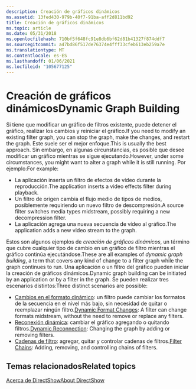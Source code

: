 ```yaml
---
description: Creación de gráficos dinámicos
ms.assetid: 13fed430-979b-40f7-91ba-aff2d811bd92
title: Creación de gráficos dinámicos
ms.topic: article
ms.date: 05/31/2018
ms.openlocfilehash: 710bf5f648fc91e8db6bf62d81b41327f874ddf7
ms.sourcegitcommit: a47bd86f517de76374e4fff33cfeb613eb259a7e
ms.translationtype: MT
ms.contentlocale: es-ES
ms.lasthandoff: 01/06/2021
ms.locfileid: "105677125"
---
```

# <a name="dynamic-graph-building"></a><span data-ttu-id="b29d5-103">Creación de gráficos dinámicos</span><span class="sxs-lookup"><span data-stu-id="b29d5-103">Dynamic Graph Building</span></span>

<span data-ttu-id="b29d5-104">Si tiene que modificar un gráfico de filtros existente, puede detener el gráfico, realizar los cambios y reiniciar el gráfico.</span><span class="sxs-lookup"><span data-stu-id="b29d5-104">If you need to modify an existing filter graph, you can stop the graph, make the changes, and restart the graph.</span></span> <span data-ttu-id="b29d5-105">Este suele ser el mejor enfoque.</span><span class="sxs-lookup"><span data-stu-id="b29d5-105">This is usually the best approach.</span></span> <span data-ttu-id="b29d5-106">Sin embargo, en algunas circunstancias, es posible que desee modificar un gráfico mientras se sigue ejecutando.</span><span class="sxs-lookup"><span data-stu-id="b29d5-106">However, under some circumstances, you might want to alter a graph while it is still running.</span></span> <span data-ttu-id="b29d5-107">Por ejemplo:</span><span class="sxs-lookup"><span data-stu-id="b29d5-107">For example:</span></span>

-   <span data-ttu-id="b29d5-108">La aplicación inserta un filtro de efectos de vídeo durante la reproducción.</span><span class="sxs-lookup"><span data-stu-id="b29d5-108">The application inserts a video effects filter during playback.</span></span>
-   <span data-ttu-id="b29d5-109">Un filtro de origen cambia el flujo medio de tipos de medios, posiblemente requiriendo un nuevo filtro de descompresión.</span><span class="sxs-lookup"><span data-stu-id="b29d5-109">A source filter switches media types midstream, possibly requiring a new decompression filter.</span></span>
-   <span data-ttu-id="b29d5-110">La aplicación agrega una nueva secuencia de vídeo al gráfico.</span><span class="sxs-lookup"><span data-stu-id="b29d5-110">The application adds a new video stream to the graph.</span></span>

<span data-ttu-id="b29d5-111">Estos son algunos ejemplos de *creación de gráficos dinámicos*, un término que cubre cualquier tipo de cambio en un gráfico de filtro mientras el gráfico continúa ejecutándose.</span><span class="sxs-lookup"><span data-stu-id="b29d5-111">These are all examples of *dynamic graph building*, a term that covers any kind of change to a filter graph while the graph continues to run.</span></span> <span data-ttu-id="b29d5-112">Una aplicación o un filtro del gráfico pueden iniciar la creación de gráficos dinámicos.</span><span class="sxs-lookup"><span data-stu-id="b29d5-112">Dynamic graph building can be initiated by an application or by a filter in the graph.</span></span> <span data-ttu-id="b29d5-113">Se pueden realizar tres escenarios distintos:</span><span class="sxs-lookup"><span data-stu-id="b29d5-113">Three distinct scenarios are possible:</span></span>

-   <span data-ttu-id="b29d5-114">[Cambios en el formato dinámico](dynamic-format-changes.md): un filtro puede cambiar los formatos de la secuencia en el nivel más bajo, sin necesidad de quitar o reemplazar ningún filtro.</span><span class="sxs-lookup"><span data-stu-id="b29d5-114">[Dynamic Format Changes](dynamic-format-changes.md): A filter can change formats midstream, without the need to remove or replace any filters.</span></span>
-   <span data-ttu-id="b29d5-115">[Reconexión dinámica](dynamic-reconnection.md): cambiar el gráfico agregando o quitando filtros.</span><span class="sxs-lookup"><span data-stu-id="b29d5-115">[Dynamic Reconnection](dynamic-reconnection.md): Changing the graph by adding or removing filters.</span></span>
-   <span data-ttu-id="b29d5-116">[Cadenas de filtro](filter-chains.md): agregar, quitar y controlar cadenas de filtros.</span><span class="sxs-lookup"><span data-stu-id="b29d5-116">[Filter Chains](filter-chains.md): Adding, removing, and controlling chains of filters.</span></span>

## <a name="related-topics"></a><span data-ttu-id="b29d5-117">Temas relacionados</span><span class="sxs-lookup"><span data-stu-id="b29d5-117">Related topics</span></span>

<dl> <dt>

[<span data-ttu-id="b29d5-118">Acerca de DirectShow</span><span class="sxs-lookup"><span data-stu-id="b29d5-118">About DirectShow</span></span>](about-directshow.md)
</dt> </dl>

 

 



